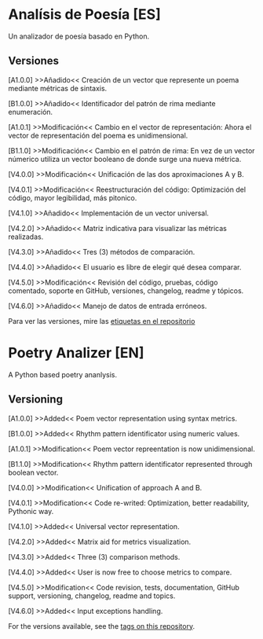 # Analísis de Poesía [ES]
Un analizador de poesía basado en Python.

## Versiones

[A1.0.0] >>Añadido<< Creación de un vector que represente un poema mediante métricas de sintaxis.

[B1.0.0] >>Añadido<< Identificador del patrón de rima mediante enumeración.

[A1.0.1] >>Modificación<< Cambio en el vector de representación: Ahora el vector de representación del poema es unidimensional.

[B1.1.0] >>Modificación<< Cambio en el patrón de rima: En vez de un vector númerico utiliza un vector booleano de donde surge una nueva métrica.

[V4.0.0] >>Modificación<< Unificación de las dos aproximaciones A y B.

[V4.0.1] >>Modificación<< Reestructuración del código: Optimización del código, mayor legibilidad, más pitonico.

[V4.1.0] >>Añadido<< Implementación de un vector universal.

[V4.2.0] >>Añadido<< Matriz indicativa para visualizar las métricas realizadas.

[V4.3.0] >>Añadido<< Tres (3) métodos de comparación.

[V4.4.0] >>Añadido<< El usuario es libre de elegir qué desea comparar.

[V4.5.0] >>Modificación<< Revisión del código, pruebas, código comentado, soporte en GitHub, versiones, changelog, readme y tópicos.

[V4.6.0] >>Añadido<< Manejo de datos de entrada erróneos.

Para ver las versiones, mire las [etiquetas en el repositorio](https://github.com/dfzunigah/Poetry-Analysis/releases)

# Poetry Analizer [EN]
A Python based poetry ananlysis.

## Versioning

[A1.0.0] >>Added<< Poem vector representation using syntax metrics.

[B1.0.0] >>Added<< Rhythm pattern identificator using numeric values.

[A1.0.1] >>Modification<< Poem vector repreentation is now unidimensional.

[B1.1.0] >>Modification<< Rhythm pattern identificator represented through boolean vector.

[V4.0.0] >>Modification<< Unification of approach A and B.

[V4.0.1] >>Modification<< Code re-writed: Optimization, better readability, Pythonic way.

[V4.1.0] >>Added<< Universal vector representation.

[V4.2.0] >>Added<< Matrix aid for metrics visualization.

[V4.3.0] >>Added<< Three (3) comparison methods.

[V4.4.0] >>Added<< User is now free to choose metrics to compare.

[V4.5.0] >>Modification<< Code revision, tests, documentation, GitHub support, versioning, changelog, readme and topics.

[V4.6.0] >>Added<< Input exceptions handling.

For the versions available, see the [tags on this repository](https://github.com/dfzunigah/Poetry-Analysis/releases).
